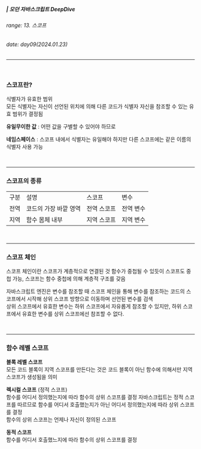 ##### | 모던 자바스크립트 DeepDive <br />

###### range: 13. 스코프 <br />

###### date: day09(2024.01.23) <br />

<hr />
<br />

### 스코프란?

식별자가 유효한 범위 <br />
모든 식별자는 자신이 선언된 위치에 의해 다른 코드가 식별자 자신을 참조할 수 있는 유효 범위가 결정됨 <br />

**유일무이한 값** : 어떤 값을 구별할 수 있어야 하므로 <br />

 **네임스페이스** : 스코프 내에서 식별자는 유일해야 하지만 다른 스코프에는 같은 이름의 식별자 사용 가능 <br />

<br />

---

### 스코프의 종류

<table>
  <tr>
    <td>구분</td>
    <td>설명</td>
    <td>스코프</td>
    <td>변수</td>
  </tr>
  <tr>
    <td>전역</td>
    <td>코드의 가장 바깥 영역</td>
    <td>전역 스코프</td>
    <td>전역 변수</td>
  </tr>
  <tr>
    <td>지역</td>
    <td>함수 몸체 내부</td>
    <td>지역 스코프</td>
    <td>지역 변수</td>
  </tr>
</table>

<br />

---

### 스코프 체인

스코프 체인이란 스코프가 계층적으로 연결된 것
함수가 중첩될 수 있듯이 스코프도 중첩 가능, 스코프는 함수 중첩에 의해 계층적 구조를 갖음 <br />


자바스크립트 엔진은 변수를 참조할 때 스코프 체인을 통해 변수를 참조하는 코드의 스코프에서 시작해 상위 스코프 방향으로 이동하며 선언된 변수를 검색 <br />
상위 스코프에서 유효한 변수는 하위 스코프에서 자유롭게 참조할 수 있지만, 하위 스코프에서 유효한 변수를 상위 스코프에선 참조할 수 없다. <br />

<br />

---

### 함수 레벨 스코프

**블록 레벨 스코프** <br />
모든 코드 블록이 지역 스코프를 만든다는 것은 코드 블록이 아닌 함수에 의해서만 지역 스코프가 생성됨을 의미 <br />

**렉시컬 스코프** (정적 스코프)<br />
함수를 어디서 정의했는지에 따라 함수의 상위 스코프를 결정
자바스크립트는 정적 스코프를 따르므로 함수를 어디서 호출했는지가 아닌 어디서 정의했는지에 따라 상위 스코프를 결정 <br />
함수의 상위 스코프는 언제나 자신이 정의된 스코프

**동적 스코프** <br />
함수를 어디서 호출했느지에 따라 함수의 상위 스코프를 결정


